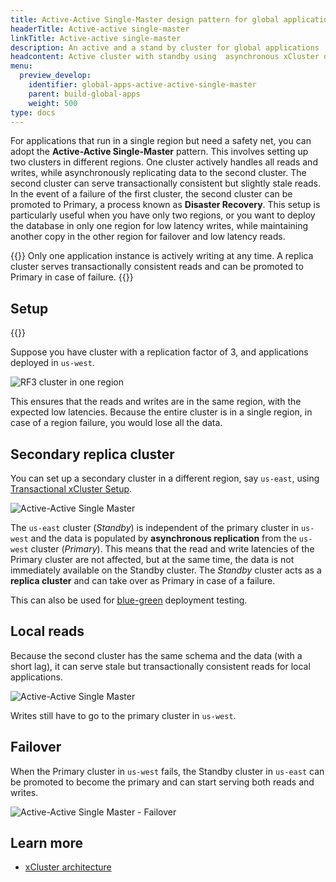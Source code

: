 ```yaml
---
title: Active-Active Single-Master design pattern for global applications
headerTitle: Active-active single-master
linkTitle: Active-active single-master
description: An active and a stand by cluster for global applications
headcontent: Active cluster with standby using  asynchronous xCluster deployment
menu:
  preview_develop:
    identifier: global-apps-active-active-single-master
    parent: build-global-apps
    weight: 500
type: docs
---
```

For applications that run in a single region but need a safety net, you can adopt the **Active-Active Single-Master** pattern. This involves setting up two clusters in different regions. One cluster actively handles all reads and writes, while asynchronously replicating data to the second cluster. The second cluster can serve transactionally consistent but slightly stale reads. In the event of a failure of the first cluster, the second cluster can be promoted to Primary, a process known as **Disaster Recovery**. This setup is particularly useful when you have only two regions, or you want to deploy the database in only one region for low latency writes, while maintaining another copy in the other region for failover and low latency reads.

{{<tip>}}
Only one application instance is actively writing at any time. A replica cluster serves transactionally consistent reads and can be promoted to Primary in case of failure.
{{</tip>}}

## Setup

{{<cluster-setup-tabs-new list="local,anywhere">}}

Suppose you have cluster with a replication factor of 3, and applications deployed in `us-west`.

![RF3 cluster in one region](/images/develop/global-apps/aa-single-master-1region.png)

This ensures that the reads and writes are in the same region, with the expected low latencies. Because the entire cluster is in a single region, in case of a region failure, you would lose all the data.

## Secondary replica cluster

You can set up a secondary cluster in a different region, say `us-east`, using [Transactional xCluster Setup](../../../deploy/multi-dc/async-replication/async-transactional-setup-automatic).

![Active-Active Single Master](/images/develop/global-apps/aa-single-master-setup.png)

The `us-east` cluster (_Standby_) is independent of the primary cluster in `us-west` and the data is populated by **asynchronous replication** from the `us-west` cluster (_Primary_). This means that the read and write latencies of the Primary cluster are not affected, but at the same time, the data is not immediately available on the Standby cluster. The _Standby_ cluster acts as a **replica cluster** and can take over as Primary in case of a failure.

This can also be used for [blue-green](https://en.wikipedia.org/wiki/Blue-green_deployment) deployment testing.

## Local reads

Because the second cluster has the same schema and the data (with a short lag), it can serve stale but transactionally consistent reads for local applications.

![Active-Active Single Master](/images/develop/global-apps/aa-single-master-reads.png)

Writes still have to go to the primary cluster in `us-west`.

## Failover

When the Primary cluster in `us-west` fails, the Standby cluster in `us-east` can be promoted to become the primary and can start serving both reads and writes.

![Active-Active Single Master - Failover](/images/develop/global-apps/aa-single-master-failover.png)

## Learn more

- [xCluster architecture](../../../architecture/docdb-replication/async-replication)
